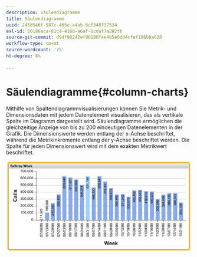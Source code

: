 ```yaml
---
description: Säulendiagramme
title: Säulendiagramme
uuid: 2458546f-587c-465e-a4ab-6cf348f37534
exl-id: 50186aca-81c4-4168-a6af-1cdaf7a282fb
source-git-commit: d9df90242ef96188f4e4b5e6d04cfef196b0a628
workflow-type: tm+mt
source-wordcount: '75'
ht-degree: 8%

---
```


# Säulendiagramme{#column-charts}

Mithilfe von Spaltendiagrammvisualisierungen können Sie Metrik- und Dimensionsdaten mit jedem Datenelement visualisieren, das als vertikale Spalte im Diagramm dargestellt wird. Säulendiagramme ermöglichen die gleichzeitige Anzeige von bis zu 200 eindeutigen Datenelementen in der Grafik. Die Dimensionswerte werden entlang der x-Achse beschriftet, während die Metrikinkremente entlang der y-Achse beschriftet werden. Die Spalte für jeden Dimensionswert wird mit dem exakten Metrikwert beschriftet.

![](assets/column1.png)
